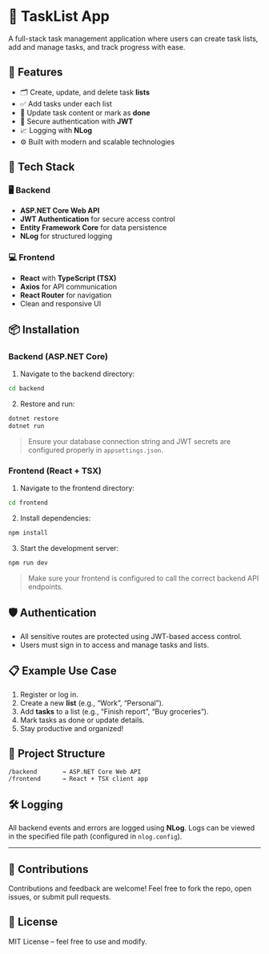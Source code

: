 # 📝 TaskList App

A full-stack task management application where users can create task lists, add and manage tasks, and track progress with ease.

## 🚀 Features

- 🗂️ Create, update, and delete task **lists**
- ✅ Add tasks under each list
- 🔁 Update task content or mark as **done**
- 🔐 Secure authentication with **JWT**
- 📈 Logging with **NLog**
- ⚙️ Built with modern and scalable technologies

## 🧠 Tech Stack

### 🖥 Backend

- **ASP.NET Core Web API**
- **JWT Authentication** for secure access control
- **Entity Framework Core** for data persistence
- **NLog** for structured logging

### 💻 Frontend

- **React** with **TypeScript (TSX)**
- **Axios** for API communication
- **React Router** for navigation
- Clean and responsive UI

## 📦 Installation

### Backend (ASP.NET Core)

1. Navigate to the backend directory:

```bash
cd backend
```

2. Restore and run:

```bash
dotnet restore
dotnet run
```

> Ensure your database connection string and JWT secrets are configured properly in `appsettings.json`.

### Frontend (React + TSX)

1. Navigate to the frontend directory:

```bash
cd frontend
```

2. Install dependencies:

```bash
npm install
```

3. Start the development server:

```bash
npm run dev
```

> Make sure your frontend is configured to call the correct backend API endpoints.

## 🛡️ Authentication

- All sensitive routes are protected using JWT-based access control.
- Users must sign in to access and manage tasks and lists.

## 📋 Example Use Case

1. Register or log in.
2. Create a new **list** (e.g., “Work”, “Personal”).
3. Add **tasks** to a list (e.g., “Finish report”, “Buy groceries”).
4. Mark tasks as done or update details.
5. Stay productive and organized!

## 📌 Project Structure

```
/backend       → ASP.NET Core Web API
/frontend      → React + TSX client app
```

## 🛠 Logging

All backend events and errors are logged using **NLog**. Logs can be viewed in the specified file path (configured in `nlog.config`).

---

## 🤝 Contributions

Contributions and feedback are welcome! Feel free to fork the repo, open issues, or submit pull requests.

## 📄 License

MIT License – feel free to use and modify.
